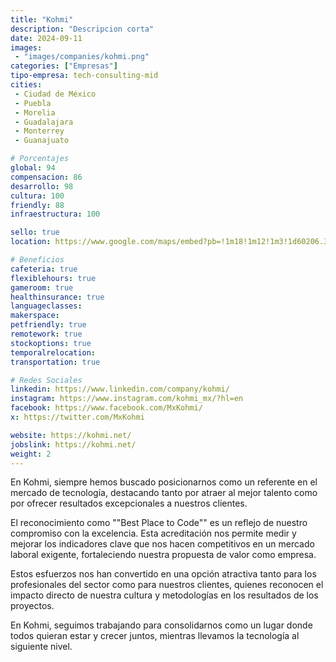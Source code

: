```yaml
---
title: "Kohmi"
description: "Descripcion corta"
date: 2024-09-11
images: 
 - "images/companies/kohmi.png"
categories: ["Empresas"]
tipo-empresa: tech-consulting-mid
cities: 
 - Ciudad de México
 - Puebla
 - Morelia
 - Guadalajara
 - Monterrey
 - Guanajuato

# Porcentajes  
global: 94
compensacion: 86
desarrollo: 98
cultura: 100
friendly: 88
infraestructura: 100

sello: true
location: https://www.google.com/maps/embed?pb=!1m18!1m12!1m3!1d60206.36381631776!2d-99.2268195417969!3d19.41682389999999!2m3!1f0!2f0!3f0!3m2!1i1024!2i768!4f13.1!3m3!1m2!1s0x85d1ff7e7215e7c9%3A0x8035d23a433a1c07!2sTecnolog%C3%ADa%20con%20enfoque%20humano%20Kohmi%2C%20S.%20De%20R.L.%20de%20C.V.!5e0!3m2!1ses-419!2smx!4v1738010095458!5m2!1ses-419!2smx

# Beneficios
cafeteria: true
flexiblehours: true
gameroom: true
healthinsurance: true
languageclasses: 
makerspace: 
petfriendly: true
remotework: true
stockoptions: true
temporalrelocation: 
transportation: true

# Redes Sociales
linkedin: https://www.linkedin.com/company/kohmi/
instagram: https://www.instagram.com/kohmi_mx/?hl=en
facebook: https://www.facebook.com/MxKohmi/
x: https://twitter.com/MxKohmi

website: https://kohmi.net/
jobslink: https://kohmi.net/
weight: 2
---
```


En Kohmi, siempre hemos buscado posicionarnos como un referente en el mercado de tecnología, destacando tanto por atraer al mejor talento como por ofrecer resultados excepcionales a nuestros clientes.

El reconocimiento como ""Best Place to Code"" es un reflejo de nuestro compromiso con la excelencia. Esta acreditación nos permite medir y mejorar los indicadores clave que nos hacen competitivos en un mercado laboral exigente, fortaleciendo nuestra propuesta de valor como empresa.

Estos esfuerzos nos han convertido en una opción atractiva tanto para los profesionales del sector como para nuestros clientes, quienes reconocen el impacto directo de nuestra cultura y metodologías en los resultados de los proyectos.

En Kohmi, seguimos trabajando para consolidarnos como un lugar donde todos quieran estar y crecer juntos, mientras llevamos la tecnología al siguiente nivel.

